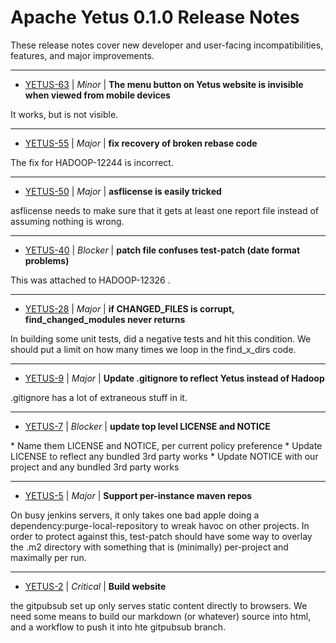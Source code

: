 
<!---
# Licensed to the Apache Software Foundation (ASF) under one
# or more contributor license agreements.  See the NOTICE file
# distributed with this work for additional information
# regarding copyright ownership.  The ASF licenses this file
# to you under the Apache License, Version 2.0 (the
# "License"); you may not use this file except in compliance
# with the License.  You may obtain a copy of the License at
#
#     http://www.apache.org/licenses/LICENSE-2.0
#
# Unless required by applicable law or agreed to in writing, software
# distributed under the License is distributed on an "AS IS" BASIS,
# WITHOUT WARRANTIES OR CONDITIONS OF ANY KIND, either express or implied.
# See the License for the specific language governing permissions and
# limitations under the License.
-->
# Apache Yetus  0.1.0 Release Notes

These release notes cover new developer and user-facing incompatibilities, features, and major improvements.


---

* [YETUS-63](https://issues.apache.org/jira/browse/YETUS-63) | *Minor* | **The menu button on Yetus website is invisible when viewed from mobile devices**

It works, but is not visible.


---

* [YETUS-55](https://issues.apache.org/jira/browse/YETUS-55) | *Major* | **fix recovery of broken rebase code**

The fix for HADOOP-12244 is incorrect.


---

* [YETUS-50](https://issues.apache.org/jira/browse/YETUS-50) | *Major* | **asflicense is easily tricked**

asflicense needs to make sure that it gets at least one report file instead of assuming nothing is wrong.


---

* [YETUS-40](https://issues.apache.org/jira/browse/YETUS-40) | *Blocker* | **patch file confuses test-patch (date format problems)**

This was attached to HADOOP-12326 .


---

* [YETUS-28](https://issues.apache.org/jira/browse/YETUS-28) | *Major* | **if CHANGED\_FILES is corrupt, find\_changed\_modules never returns**

In building some unit tests, did a negative tests and hit this condition.  We should put a limit on how many times we loop in the find\_x\_dirs code.


---

* [YETUS-9](https://issues.apache.org/jira/browse/YETUS-9) | *Major* | **Update .gitignore to reflect Yetus instead of Hadoop**

.gitignore has a lot of extraneous stuff in it.


---

* [YETUS-7](https://issues.apache.org/jira/browse/YETUS-7) | *Blocker* | **update top level LICENSE and NOTICE**

\* Name them LICENSE and NOTICE, per current policy preference
\* Update LICENSE to reflect any bundled 3rd party works
\* Update NOTICE with our project and any bundled 3rd party works


---

* [YETUS-5](https://issues.apache.org/jira/browse/YETUS-5) | *Major* | **Support per-instance maven repos**

On busy jenkins servers, it only takes one bad apple doing a dependency:purge-local-repository to wreak havoc on other projects. In order to protect against this, test-patch should have some way to overlay the .m2 directory with something that is (minimally) per-project and maximally per run.


---

* [YETUS-2](https://issues.apache.org/jira/browse/YETUS-2) | *Critical* | **Build website**

the gitpubsub set up only serves static content directly to browsers. We need some means to build our markdown (or whatever) source into html, and a workflow to push it into hte gitpubsub branch.



